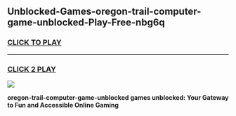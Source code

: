 
## Unblocked-Games-oregon-trail-computer-game-unblocked-Play-Free-nbg6q
<h3>
<a href="https://premium76.site?title=oregon-trail-computer-game-unblocked&ref=17A">CLICK TO PLAY</a></h3>
<hr>

<h3>
<a href="https://premium76.site?title=oregon-trail-computer-game-unblocked&ref=17A">CLICK 2 PLAY</a>
  
</h3>

<a href="https://premium76.site?title=oregon-trail-computer-game-unblocked&ref=17A"><img src="https://clearcache.store/games.png"></a>


**oregon-trail-computer-game-unblocked games unblocked: Your Gateway to Fun and Accessible Online Gaming**
